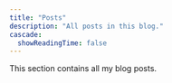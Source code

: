 ```yaml
---
title: "Posts"
description: "All posts in this blog."
cascade:
  showReadingTime: false
---
```

This section contains all my blog posts.
